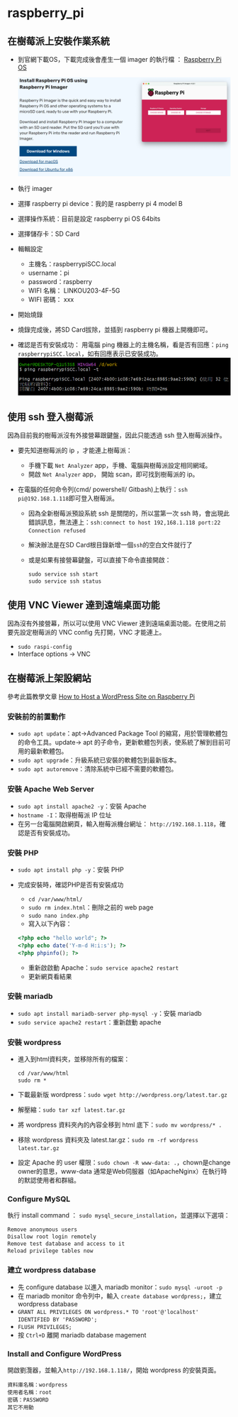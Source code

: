 # raspberry_pi

## 在樹莓派上安裝作業系統

- 到官網下載OS，下載完成後會產生一個 imager 的執行檔 ： [Raspberry Pi OS](https://www.raspberrypi.com/software/)

  ![alt text](image.png)

- 執行 imager
- 選擇 raspberry pi device：我的是 raspberry pi 4 model B
- 選擇操作系統：目前是設定 raspberry pi OS 64bits
- 選擇儲存卡：SD Card
- 輯輯設定
  - 主機名：raspberrypiSCC.local
  - username：pi
  - password：raspberry
  - WIFI 名稱： LINKOU203-4F-5G
  - WIFI 密碼： xxx
- 開始燒錄
- 燒錄完成後，將SD Card拔除，並插到 raspberry pi 機器上開機即可。
- 確認是否有安裝成功：
  用電腦 ping 機器上的主機名稱，看是否有回應：`ping raspberrypiSCC.local`，如有回應表示已安裝成功。
![alt text](image-1.png)

## 使用 ssh 登入樹莓派

因為目前我的樹莓派沒有外接營幕跟鍵盤，因此只能透過 ssh 登入樹莓派操作。

- 要先知道樹莓派的 ip ，才能連上樹莓派：
  - 手機下載 `Net Analyzer` app，手機、電腦與樹莓派設定相同網域。
  - 開啟 `Net Analyzer` app， 開始 scan，即可找到樹莓派的 ip。

- 在電腦的任何命令列(cmd/ powershell/ Gitbash)上執行：`ssh pi@192.168.1.118`即可登入樹莓派。
  - 因為全新樹莓派預設系統 ssh 是關閉的，所以當第一次 ssh 時，會出現此錯誤訊息，無法連上：`ssh:connect to host 192,168.1.118 port:22 Connection refused`
  - 解決辦法是在SD Card根目錄新增一個`ssh`的空白文件就行了
  - 或是如果有接營幕鍵盤，可以直接下命令直接開啟：
  
    ```linux
    sudo service ssh start
    sudo service ssh status
    ```

## 使用 VNC Viewer 達到遠端桌面功能

因為沒有外接營幕，所以可以使用 VNC Viewer 達到遠端桌面功能。在使用之前要先設定樹莓派的 VNC config 先打開，VNC 才能連上。

- `sudo raspi-config`
- Interface options -> VNC

## 在樹莓派上架設網站

參考此篇教學文章 [How to Host a WordPress Site on Raspberry Pi](https://www.makeuseof.com/tag/host-wordpress-raspberry-pi/)

### 安裝前的前置動作

- `sudo apt update`：apt->Advanced Package Tool 的縮寫，用於管理軟體包的命令工具。update-> apt 的子命令，更新軟體包列表，使系統了解到目前可用的最新軟體包。
- `sudo apt upgrade`：升級系統已安裝的軟體包到最新版本。
- `sudo apt autoremove`：清除系統中已經不需要的軟體包。

### 安裝 Apache Web Server

- `sudo apt install apache2 -y`：安裝 Apache
- `hostname -I`：取得樹莓派 IP 位址
- 在另一台電腦開啟網頁，輸入樹莓派機台網址： `http://192.168.1.118`，確認是否有安裝成功。

### 安裝 PHP

- `sudo apt install php -y`：安裝 PHP
- 完成安裝時，確認PHP是否有安裝成功
  - `cd /var/www/html/`
  - `sudo rm index.html`：刪除之前的 web page
  - `sudo nano index.php`
  - 寫入以下內容：

  ```php
  <?php echo "hello world"; ?>
  <?php echo date('Y-m-d H:i:s'); ?>
  <?php phpinfo(); ?>
  ```

  - 重新啟啟動 Apache：`sudo service apache2 restart`
  - 更新網頁看結果

### 安裝 mariadb

- `sudo apt install mariadb-server php-mysql -y`：安裝 mariadb
- `sudo service apache2 restart`：重新啟動 apache

### 安裝 wordpress

- 進入到html資料夾，並移除所有的檔案：

  ```linux
  cd /var/www/html
  sudo rm *
  ```

- 下載最新版 wordpress：`sudo wget http://wordpress.org/latest.tar.gz`
- 解壓縮：`sudo tar xzf latest.tar.gz`
- 將 wordpress 資料夾內的內容全移到 html 底下：`sudo mv wordpress/* .`
- 移除 wordpress 資料夾及 latest.tar.gz：`sudo rm -rf wordpress latest.tar.gz`
- 設定 Apache 的 user 權限：`sudo chown -R www-data: .`，chown是change owner的意思，www-data 通常是Web伺服器（如ApacheNginx）在執行時的默認使用者和群組。

### Configure MySQL

執行 install command ： `sudo mysql_secure_installation`，並選擇以下選項：
```
Remove anonymous users
Disallow root login remotely
Remove test database and access to it
Reload privilege tables now
```

### 建立 wordpress database

- 先 configure database 以進入 mariadb monitor：`sudo mysql -uroot -p`
- 在 mariadb monitor 命令列中，輸入 `create database wordpress;`，建立 wordpress database
- `GRANT ALL PRIVILEGES ON wordpress.* TO 'root'@'localhost' IDENTIFIED BY 'PASSWORD';`
- `FLUSH PRIVILEGES;`
- 按 `Ctrl+D` 離開 mariadb database magement

### Install and Configure WordPress

開啟劉灠器，並輸入`http://192.168.1.118/`，開始 wordpress 的安裝頁面。
```
資料庫名稱：wordpress
使用者名稱：root
密碼：PASSWORD
其它不用動
```
